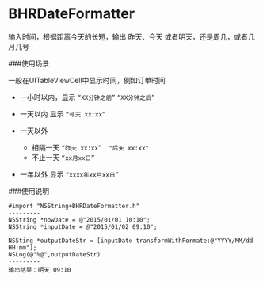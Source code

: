 # BHRDateFormatter
输入时间，根据距离今天的长短，输出  昨天、今天 或者明天，还是周几，或者几月几号


###使用场景

一般在UITableViewCell中显示时间，例如订单时间

- 一小时以内，显示 `“XX分钟之前”`   `“XX分钟之后”`

- 一天以内   显示 `“今天 xx:xx”`

- 一天以外	
	
	- 相隔一天  `“昨天 xx:xx”  "后天 xx:xx"`
	- 不止一天  `“xx月xx日”`

- 一年以外  显示 `“xxxx年xx月xx日”`


###使用说明

```
#import "NSString+BHRDateFormatter.h"
---------
NSString *nowDate = @"2015/01/01 10:10";
NSString *inputDate = @"2015/01/02 09:10";

NSSting *outputDateStr = [inputDate transformWithFormate:@"YYYY/MM/dd HH:mm"];
NSLog(@"%@",outputDateStr)
---------
输出结果：明天 09:10
```

